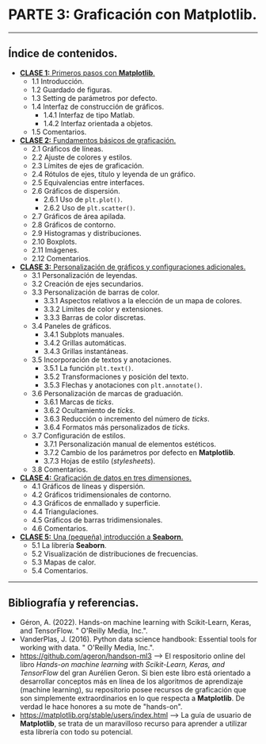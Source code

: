  # PARTE 3: Graficación con Matplotlib.
---

## Índice de contenidos.
- [**CLASE 1:** Primeros pasos con **Matplotlib**.](https://github.com/rquezadac/udd_data_analytics_lectures/blob/main/Seccion%203%20-%20Graficacion%20con%20Matplotlib/clase_3_1.ipynb)
    - 1.1 Introducción.
    - 1.2 Guardado de figuras.
    - 1.3 Setting de parámetros por defecto.
    - 1.4 Interfaz de construcción de gráficos.
        - 1.4.1 Interfaz de tipo Matlab.
        - 1.4.2 Interfaz orientada a objetos.
    - 1.5 Comentarios.
- [**CLASE 2:** Fundamentos básicos de graficación.](https://github.com/rquezadac/udd_data_analytics_lectures/blob/main/Seccion%203%20-%20Graficacion%20con%20Matplotlib/clase_3_2.ipynb)
    - 2.1 Gráficos de líneas.
    - 2.2 Ajuste de colores y estilos.
    - 2.3 Límites de ejes de graficación.
    - 2.4 Rótulos de ejes, título y leyenda de un gráfico.
    - 2.5 Equivalencias entre interfaces.
    - 2.6 Gráficos de dispersión.
        - 2.6.1 Uso de `plt.plot()`.
        - 2.6.2 Uso de `plt.scatter()`.
    - 2.7 Gráficos de área apilada.
    - 2.8 Gráficos de contorno.
    - 2.9 Histogramas y distribuciones.
    - 2.10 Boxplots.
    - 2.11 Imágenes.
    - 2.12 Comentarios.
- [**CLASE 3:** Personalización de gráficos y configuraciones adicionales.](https://github.com/rquezadac/udd_data_analytics_lectures/blob/main/Seccion%203%20-%20Graficacion%20con%20Matplotlib/clase_3_3.ipynb)
    - 3.1 Personalización de leyendas.
    - 3.2 Creación de ejes secundarios.
    - 3.3 Personalización de barras de color.
        - 3.3.1 Aspectos relativos a la elección de un mapa de colores.
        - 3.3.2 Límites de color y extensiones.
        - 3.3.3 Barras de color discretas.
    - 3.4 Paneles de gráficos.
        - 3.4.1 Subplots manuales.
        - 3.4.2 Grillas automáticas.
        - 3.4.3 Grillas instantáneas.
    - 3.5 Incorporación de textos y anotaciones.
        - 3.5.1 La función `plt.text()`.
        - 3.5.2 Transformaciones y posición del texto.
        - 3.5.3 Flechas y anotaciones con `plt.annotate()`.
    - 3.6 Personalización de marcas de graduación.
        - 3.6.1 Marcas de *ticks*.
        - 3.6.2 Ocultamiento de *ticks*.
        - 3.6.3 Reducción o incremento del número de *ticks*.
        - 3.6.4 Formatos más personalizados de *ticks*.
    - 3.7 Configuración de estilos.
        - 3.7.1 Personalización manual de elementos estéticos.
        - 3.7.2 Cambio de los parámetros por defecto en **Matplotlib**.
        - 3.7.3 Hojas de estilo (*stylesheets*).
    - 3.8 Comentarios.
- [**CLASE 4:** Graficación de datos en tres dimensiones.](https://github.com/rquezadac/udd_data_analytics_lectures/blob/main/Seccion%203%20-%20Graficacion%20con%20Matplotlib/clase_3_4.ipynb)
    - 4.1 Gráficos de líneas y dispersión.
    - 4.2 Gráficos tridimensionales de contorno.
    - 4.3 Gráficos de enmallado y superficie.
    - 4.4 Triangulaciones.
    - 4.5 Gráficos de barras tridimensionales.
    - 4.6 Comentarios.
- [**CLASE 5:** Una (pequeña) introducción a **Seaborn**.](https://github.com/rquezadac/udd_data_analytics_lectures/blob/main/Seccion%203%20-%20Graficacion%20con%20Matplotlib/clase_3_5.ipynb)
    - 5.1 La librería **Seaborn**.
    - 5.2 Visualización de distribuciones de frecuencias.
    - 5.3 Mapas de calor.
    - 5.4 Comentarios.

---
## Bibliografía y referencias.

- Géron, A. (2022). Hands-on machine learning with Scikit-Learn, Keras, and TensorFlow. " O'Reilly Media, Inc.".
- VanderPlas, J. (2016). Python data science handbook: Essential tools for working with data. " O'Reilly Media, Inc.".
- https://github.com/ageron/handson-ml3 --> El respositorio online del libro *Hands-on machine learning with Scikit-Learn, Keras, and TensorFlow* del gran Aurélien Geron. Si bien este libro está orientado a desarrollar conceptos más en línea de los algoritmos de aprendizaje (machine learning), su repositorio posee recursos de graficación que son simplemente extraordinarios en lo que respecta a **Matplotlib**. De verdad le hace honores a su mote de "hands-on".
- https://matplotlib.org/stable/users/index.html --> La guía de usuario de **Matplotlib**, se trata de un maravilloso recurso para aprender a utilizar esta librería con todo su potencial.